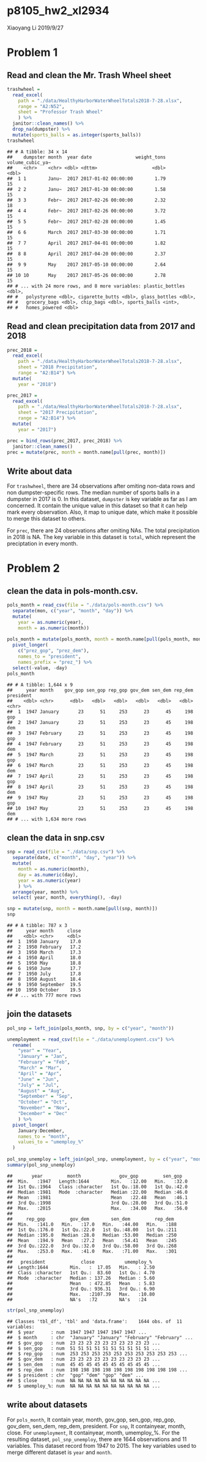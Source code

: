 p8105\_hw2\_xl2934
================
Xiaoyang Li
2019/9/27

# Problem 1

## Read and clean the Mr. Trash Wheel sheet

``` r
trashwheel = 
  read_excel(
    path = "./data/HealthyHarborWaterWheelTotals2018-7-28.xlsx",
    range = "A2:N52",
    sheet = "Professor Trash Wheel"
    ) %>% 
  janitor::clean_names() %>% 
  drop_na(dumpster) %>% 
  mutate(sports_balls = as.integer(sports_balls))
trashwheel
```

    ## # A tibble: 34 x 14
    ##    dumpster month  year date                weight_tons volume_cubic_ya~
    ##    <chr>    <chr> <dbl> <dttm>                    <dbl>            <dbl>
    ##  1 1        Janu~  2017 2017-01-02 00:00:00        1.79               15
    ##  2 2        Janu~  2017 2017-01-30 00:00:00        1.58               15
    ##  3 3        Febr~  2017 2017-02-26 00:00:00        2.32               18
    ##  4 4        Febr~  2017 2017-02-26 00:00:00        3.72               15
    ##  5 5        Febr~  2017 2017-02-28 00:00:00        1.45               15
    ##  6 6        March  2017 2017-03-30 00:00:00        1.71               15
    ##  7 7        April  2017 2017-04-01 00:00:00        1.82               15
    ##  8 8        April  2017 2017-04-20 00:00:00        2.37               15
    ##  9 9        May    2017 2017-05-10 00:00:00        2.64               15
    ## 10 10       May    2017 2017-05-26 00:00:00        2.78               15
    ## # ... with 24 more rows, and 8 more variables: plastic_bottles <dbl>,
    ## #   polystyrene <dbl>, cigarette_butts <dbl>, glass_bottles <dbl>,
    ## #   grocery_bags <dbl>, chip_bags <dbl>, sports_balls <int>,
    ## #   homes_powered <dbl>

## Read and clean precipitation data from 2017 and 2018

``` r
prec_2018 = 
  read_excel(
    path = "./data/HealthyHarborWaterWheelTotals2018-7-28.xlsx", 
    sheet = "2018 Precipitation",
    range = "A2:B14") %>% 
  mutate(
    year = "2018")

prec_2017 = 
  read_excel(
    path = "./data/HealthyHarborWaterWheelTotals2018-7-28.xlsx", 
    sheet = "2017 Precipitation",
    range = "A2:B14") %>% 
  mutate(
    year = "2017")

prec = bind_rows(prec_2017, prec_2018) %>% 
  janitor::clean_names() 
prec = mutate(prec, month = month.name[pull(prec, month)])
```

## Write about data

For `trashwheel`, there are 34 observations after omiting non-data rows
and non dumpster-specific rows. The median number of sports balls in a
dumpster in 2017 is 0. In this dataset, `dumpster` is key variable as
far as I am concerned. It contain the unique value in this dataset so
that it can help mark every observation. Also, it map to unique date,
which make it possible to merge this dataset to others.

For `prec`, there are 24 observations after omiting NAs. The total
precipitation in 2018 is NA. The key variable in this dataset is
`total`, which represent the preciptation in every month.

# Problem 2

## clean the data in pols-month.csv.

``` r
pols_month = read_csv(file = "./data/pols-month.csv") %>% 
  separate(mon, c("year", "month", "day")) %>% 
  mutate(
    year = as.numeric(year), 
    month = as.numeric(month)) 
  
pols_month = mutate(pols_month, month = month.name[pull(pols_month, month)]) %>% 
  pivot_longer( 
    c("prez_gop", "prez_dem"), 
    names_to = "president", 
    names_prefix = "prez_") %>% 
  select(-value, -day)
pols_month
```

    ## # A tibble: 1,644 x 9
    ##     year month    gov_gop sen_gop rep_gop gov_dem sen_dem rep_dem president
    ##    <dbl> <chr>      <dbl>   <dbl>   <dbl>   <dbl>   <dbl>   <dbl> <chr>    
    ##  1  1947 January       23      51     253      23      45     198 gop      
    ##  2  1947 January       23      51     253      23      45     198 dem      
    ##  3  1947 February      23      51     253      23      45     198 gop      
    ##  4  1947 February      23      51     253      23      45     198 dem      
    ##  5  1947 March         23      51     253      23      45     198 gop      
    ##  6  1947 March         23      51     253      23      45     198 dem      
    ##  7  1947 April         23      51     253      23      45     198 gop      
    ##  8  1947 April         23      51     253      23      45     198 dem      
    ##  9  1947 May           23      51     253      23      45     198 gop      
    ## 10  1947 May           23      51     253      23      45     198 dem      
    ## # ... with 1,634 more rows

## clean the data in snp.csv

``` r
snp = read_csv(file = "./data/snp.csv") %>% 
  separate(date, c("month", "day", "year")) %>% 
  mutate(
    month = as.numeric(month), 
    day = as.numeric(day), 
    year = as.numeric(year)
    ) %>% 
  arrange(year, month) %>% 
  select( year, month, everything(), -day)

snp = mutate(snp, month = month.name[pull(snp, month)])
snp
```

    ## # A tibble: 787 x 3
    ##     year month     close
    ##    <dbl> <chr>     <dbl>
    ##  1  1950 January    17.0
    ##  2  1950 February   17.2
    ##  3  1950 March      17.3
    ##  4  1950 April      18.0
    ##  5  1950 May        18.8
    ##  6  1950 June       17.7
    ##  7  1950 July       17.8
    ##  8  1950 August     18.4
    ##  9  1950 September  19.5
    ## 10  1950 October    19.5
    ## # ... with 777 more rows

## join the datasets

``` r
pol_snp = left_join(pols_month, snp, by = c("year", "month"))

unemployment = read_csv(file = "./data/unemployment.csv") %>% 
  rename(
    "year" = "Year",
    "January" = "Jan",
    "February" = "Feb",
    "March" = "Mar",
    "April" = "Apr",
    "June" = "Jun",
    "July" = "Jul",
    "August" = "Aug",
    "September" = "Sep",
    "October" = "Oct",
    "November" = "Nov",
    "December" = "Dec"
    ) %>% 
  pivot_longer(
    January:December,
    names_to = "month",
    values_to = "umemploy_%"
  ) 
  
pol_snp_unemploy = left_join(pol_snp, unemployment, by = c("year", "month"))
summary(pol_snp_unemploy)
```

    ##       year         month              gov_gop         sen_gop    
    ##  Min.   :1947   Length:1644        Min.   :12.00   Min.   :32.0  
    ##  1st Qu.:1964   Class :character   1st Qu.:18.00   1st Qu.:42.0  
    ##  Median :1981   Mode  :character   Median :22.00   Median :46.0  
    ##  Mean   :1981                      Mean   :22.48   Mean   :46.1  
    ##  3rd Qu.:1998                      3rd Qu.:28.00   3rd Qu.:51.0  
    ##  Max.   :2015                      Max.   :34.00   Max.   :56.0  
    ##                                                                  
    ##     rep_gop         gov_dem        sen_dem         rep_dem   
    ##  Min.   :141.0   Min.   :17.0   Min.   :44.00   Min.   :188  
    ##  1st Qu.:176.0   1st Qu.:22.0   1st Qu.:48.00   1st Qu.:211  
    ##  Median :195.0   Median :28.0   Median :53.00   Median :250  
    ##  Mean   :194.9   Mean   :27.2   Mean   :54.41   Mean   :245  
    ##  3rd Qu.:222.0   3rd Qu.:32.0   3rd Qu.:58.00   3rd Qu.:268  
    ##  Max.   :253.0   Max.   :41.0   Max.   :71.00   Max.   :301  
    ##                                                              
    ##   president             close           umemploy_%   
    ##  Length:1644        Min.   :  17.05   Min.   : 2.50  
    ##  Class :character   1st Qu.:  83.60   1st Qu.: 4.70  
    ##  Mode  :character   Median : 137.26   Median : 5.60  
    ##                     Mean   : 472.85   Mean   : 5.83  
    ##                     3rd Qu.: 936.31   3rd Qu.: 6.90  
    ##                     Max.   :2107.39   Max.   :10.80  
    ##                     NA's   :72        NA's   :24

``` r
str(pol_snp_unemploy)
```

    ## Classes 'tbl_df', 'tbl' and 'data.frame':    1644 obs. of  11 variables:
    ##  $ year      : num  1947 1947 1947 1947 1947 ...
    ##  $ month     : chr  "January" "January" "February" "February" ...
    ##  $ gov_gop   : num  23 23 23 23 23 23 23 23 23 23 ...
    ##  $ sen_gop   : num  51 51 51 51 51 51 51 51 51 51 ...
    ##  $ rep_gop   : num  253 253 253 253 253 253 253 253 253 253 ...
    ##  $ gov_dem   : num  23 23 23 23 23 23 23 23 23 23 ...
    ##  $ sen_dem   : num  45 45 45 45 45 45 45 45 45 45 ...
    ##  $ rep_dem   : num  198 198 198 198 198 198 198 198 198 198 ...
    ##  $ president : chr  "gop" "dem" "gop" "dem" ...
    ##  $ close     : num  NA NA NA NA NA NA NA NA NA NA ...
    ##  $ umemploy_%: num  NA NA NA NA NA NA NA NA NA NA ...

## write about datasets

For `pols_month`, It contain year, month, gov\_gop, sen\_gop, rep\_gop,
gov\_dem, sen\_dem, rep\_dem, president. For `snp`, It containyear,
month, close. For `unemployment`, It containyear, month, umemploy\_%.
For the resulting dataset, `pol_snp_unemploy`, there are 1644
observations and 11 variables. This dataset record from 1947 to 2015.
The key variables used to merge different dataset is `year` and `month`.
